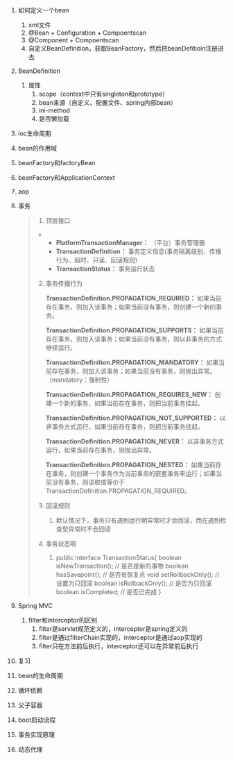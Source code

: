 1. 如何定义一个bean

   1. xml文件
   2. @Bean + Configuration + Compoentscan
   3. @Component + Compoentscan
   4. 自定义BeanDefinition，获取BeanFactory，然后把beanDefitioin注册进去

2. BeanDefinition

   1. 属性
      1. scope（context中只有singleton和prototype）
      2. bean来源（自定义、配置文件、spring内部bean）
      3. ini-method
      4. 是否懒加载

3. ioc生命周期

4. bean的作用域

5. beanFactory和factoryBean

6. beanFactory和ApplicationContext

7. aop

8. 事务

   

   > 1. 顶层接口
   >
   > - 
   >   - **PlatformTransactionManager：** （平台）事务管理器
   >   - **TransactionDefinition：** 事务定义信息(事务隔离级别、传播行为、超时、只读、回滚规则)
   >   - **TransactionStatus：** 事务运行状态
   >
   > 2. 事务传播行为
   >
   >    **TransactionDefinition.PROPAGATION_REQUIRED：** 如果当前存在事务，则加入该事务；如果当前没有事务，则创建一个新的事务。
   >
   >    **TransactionDefinition.PROPAGATION_SUPPORTS：** 如果当前存在事务，则加入该事务；如果当前没有事务，则以非事务的方式继续运行。
   >
   >    **TransactionDefinition.PROPAGATION_MANDATORY：** 如果当前存在事务，则加入该事务；如果当前没有事务，则抛出异常。（mandatory：强制性）
   >
   >    
   >
   >    **TransactionDefinition.PROPAGATION_REQUIRES_NEW：** 创建一个新的事务，如果当前存在事务，则把当前事务挂起。
   >
   >    **TransactionDefinition.PROPAGATION_NOT_SUPPORTED：** 以非事务方式运行，如果当前存在事务，则把当前事务挂起。
   >
   >    **TransactionDefinition.PROPAGATION_NEVER：** 以非事务方式运行，如果当前存在事务，则抛出异常。
   >
   >    
   >
   >    **TransactionDefinition.PROPAGATION_NESTED：** 如果当前存在事务，则创建一个事务作为当前事务的嵌套事务来运行；如果当前没有事务，则该取值等价于TransactionDefinition.PROPAGATION_REQUIRED。
   >
   > 3. 回滚规则
   >
   >    1. 默认情况下，事务只有遇到运行期异常时才会回滚，而在遇到检查型异常时不会回滚
   >
   > 4. 事务状态啊
   >
   >    1. public interface TransactionStatus{
   >           boolean isNewTransaction(); // 是否是新的事物
   >           boolean hasSavepoint(); // 是否有恢复点
   >           void setRollbackOnly();  // 设置为只回滚
   >           boolean isRollbackOnly(); // 是否为只回滚
   >           boolean isCompleted; // 是否已完成
   >       } 
   >

9. Spring MVC

   1. filter和interceptor的区别
      1. filter是servlet规范定义的，interceptor是spring定义的
      2. filter是通过filterChain实现的，interceptor是通过aop实现的
      3. filter只在方法前后执行，interceptor还可以在异常前后执行

10. 复习

   1. bean的生命周期
   2. 循环依赖
   3. 父子容器
   4. boot启动流程
   5. 事务实现原理
   6. 动态代理
